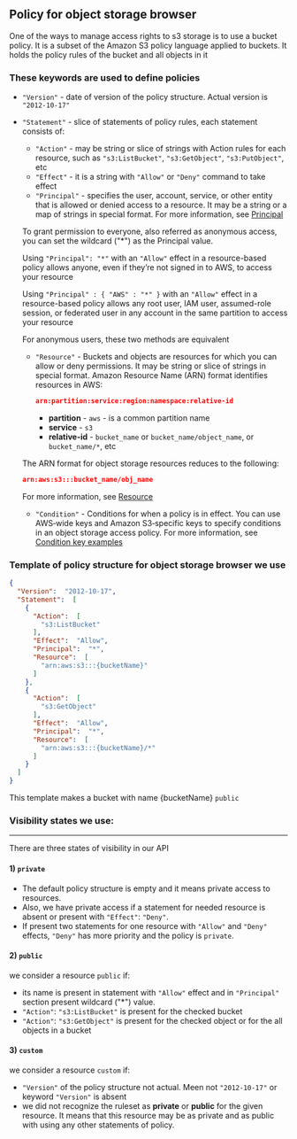 ## Policy for object storage browser

One of the ways to manage access rights to s3 storage is to use a bucket policy. It is a subset of the Amazon S3 policy language applied to buckets. It holds the policy rules of the bucket and all objects in it

### These keywords are used to define policies

- `"Version"` - date of version of the policy structure. Actual version is `"2012-10-17"`
- `"Statement"` - slice of statements of policy rules, each statement consists of:
    - `"Action"` - may be string or slice of strings with Action rules for each resource, such as `"s3:ListBucket"`, `"s3:GetObject"`, `"s3:PutObject"`, etc
    - `"Effect"` - it is a string with `"Allow"` or `"Deny"` command to take effect
    - `"Principal"` - specifies the user, account, service, or other entity that is allowed or denied access to a resource. It may be a string or a map of strings in special format. For more information, see [Principal](https://docs.aws.amazon.com/AmazonS3/latest/userguide/s3-bucket-user-policy-specifying-principal-intro.html)
    
    To grant permission to everyone, also referred as anonymous access, you can set the wildcard ("*") as the Principal value.

    Using `"Principal": "*"` with an `"Allow"` effect in a resource-based policy allows anyone, even if they’re not signed in to AWS, to access your resource

    Using `"Principal" : { "AWS" : "*" }` with an `"Allow"` effect in a resource-based policy allows any root user, IAM user, assumed-role session, or federated user in any account in the same partition to access your resource
        
    For anonymous users, these two methods are equivalent

    - `"Resource"` - Buckets and objects are resources for which you can allow or deny permissions. It may be string or slice of strings in special format.
    Amazon Resource Name (ARN) format identifies resources in AWS:
        ```json
        arn:partition:service:region:namespace:relative-id
        ```
        - __partition__ - `aws` - is a common partition name
        - __service__ - `s3`
        - __relative-id__ - `bucket_name` or `bucket_name/object_name`, or `bucket_name/*`, etc
    
    The ARN format for object storage resources reduces to the following:
    ```json
    arn:aws:s3:::bucket_name/obj_name
    ```
    For more information, see [Resource](https://docs.aws.amazon.com/AmazonS3/latest/userguide/s3-arn-format.html)
    - `"Condition"` - Conditions for when a policy is in effect. You can use AWS‐wide keys and Amazon S3‐specific keys to specify conditions in an object storage access policy. For more information, see [Condition key examples](https://docs.aws.amazon.com/AmazonS3/latest/userguide/amazon-s3-policy-keys.html)

### Template of policy structure for object storage browser we use

```json
{
  "Version":  "2012-10-17",
  "Statement":  [
    {
      "Action":  [
        "s3:ListBucket"
      ],
      "Effect":  "Allow",
      "Principal":  "*",
      "Resource":  [
        "arn:aws:s3:::{bucketName}"
      ]
    },
    {
      "Action":  [
        "s3:GetObject"
      ],
      "Effect":  "Allow",
      "Principal":  "*",
      "Resource":  [
        "arn:aws:s3:::{bucketName}/*"
      ]
    }
  ]
}
```

This template makes a bucket with name {bucketName} `public`

### Visibility states we use:

---

There are three states of visibility in our API

#### 1) `private`

- The default policy structure is empty and it means private access to resources.  
- Also, we have private access if a statement for needed resource is absent or present with `"Effect"`: `"Deny"`.
- If present two statements for one resource with `"Allow"` and `"Deny"` effects, `"Deny"` has more priority and the policy is `private`.

#### 2) `public`

we consider a resource `public` if:

- its name is present in statement with `"Allow"` effect and in `"Principal"` section present wildcard ("*") value.
- `"Action"`: `"s3:ListBucket"` is present for the checked bucket
- `"Action"`: `"s3:GetObject"` is present for the checked object or for the all objects in a bucket

#### 3) `custom`

we consider a resource `custom` if:

- `"Version"` of the policy structure not actual. Meen not `"2012-10-17"` or keyword `"Version"` is absent
- we did not recognize the ruleset as __private__ or __public__ for the given resource. It means that this resource may be as private and as public with using any other statements of policy.
